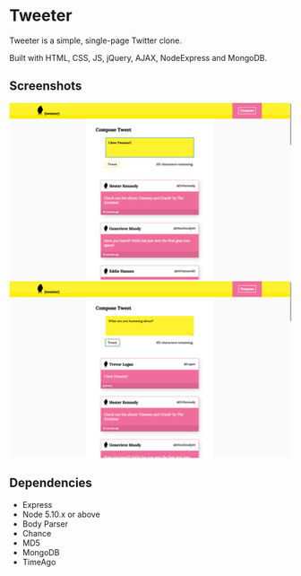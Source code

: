 # Tweeter

Tweeter is a simple, single-page Twitter clone.

Built with HTML, CSS, JS, jQuery, AJAX, NodeExpress and MongoDB.

## Screenshots

!["Screnshot of text being inputted before submitted."](https://raw.githubusercontent.com/mattdanielmurphy/Tweeter/master/docs/main%20pre-submit.png)
!["Screnshot of text that was just submitted."](https://raw.githubusercontent.com/mattdanielmurphy/Tweeter/master/docs/main%20post-submit.png)

## Dependencies

- Express
- Node 5.10.x or above
- Body Parser
- Chance
- MD5
- MongoDB
- TimeAgo